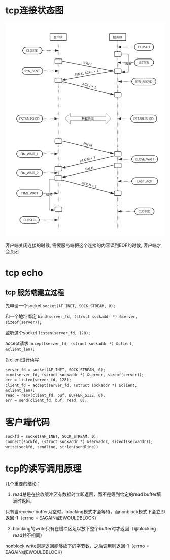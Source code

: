 # tcp连接状态图

![tcp-stat.png](/image/tcp-stat.png)

客户端关闭连接的时候, 需要服务端把这个连接的内容读到EOF的时候, 客户端才会关闭


# tcp echo
## tcp 服务端建立过程

先申请一个socket ```socket(AF_INET, SOCK_STREAM, 0);```

和一个地址绑定 ```bind(server_fd, (struct sockaddr *) &server, sizeof(server));```

监听这个socket ```listen(server_fd, 128);```

accept请求 ```accept(server_fd, (struct sockaddr *) &client, &client_len);```

对client进行读写

```
server_fd = socket(AF_INET, SOCK_STREAM, 0);
bind(server_fd, (struct sockaddr *) &server, sizeof(server));
err = listen(server_fd, 128);
client_fd = accept(server_fd, (struct sockaddr *) &client, &client_len);
read = recv(client_fd, buf, BUFFER_SIZE, 0);
err = send(client_fd, buf, read, 0);
```

# 客户端代码

```
sockfd = socket(AF_INET, SOCK_STREAM, 0);
connect(sockfd, (struct sockaddr *) &servaddr, sizeof(servaddr));
write(sockfd, sendline, strlen(sendline))
```

# tcp的读写调用原理

几个重要的结论：

1. read总是在接收缓冲区有数据时立即返回，而不是等到给定的read buffer填满时返回。

只有当receive buffer为空时，blocking模式才会等待，而nonblock模式下会立即返回-1（errno = EAGAIN或EWOULDBLOCK）

2. blocking的write只有在缓冲区足以放下整个buffer时才返回（与blocking read并不相同）

nonblock write则是返回能够放下的字节数，之后调用则返回-1（errno = EAGAIN或EWOULDBLOCK）


